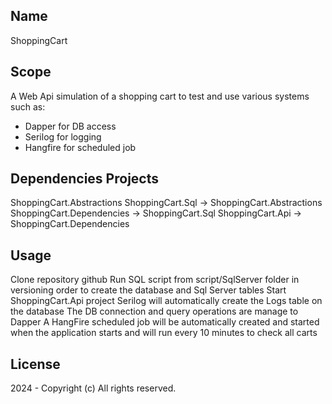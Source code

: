 ## Name
ShoppingCart

## Scope
A Web Api simulation of a shopping cart to test and use various systems such as:
- Dapper for DB access
- Serilog for logging
- Hangfire for scheduled job

## Dependencies Projects
ShoppingCart.Abstractions
ShoppingCart.Sql -> ShoppingCart.Abstractions
ShoppingCart.Dependencies -> ShoppingCart.Sql
ShoppingCart.Api -> ShoppingCart.Dependencies 

## Usage
Clone repository github
Run SQL script from script/SqlServer folder in versioning order to create the database and Sql Server tables
Start ShoppingCart.Api project
Serilog will automatically create the Logs table on the database
The DB connection and query operations are manage to Dapper
A HangFire scheduled job will be automatically created and started when the application starts and will run every 10 minutes to check all carts

## License
2024 - Copyright (c) All rights reserved.